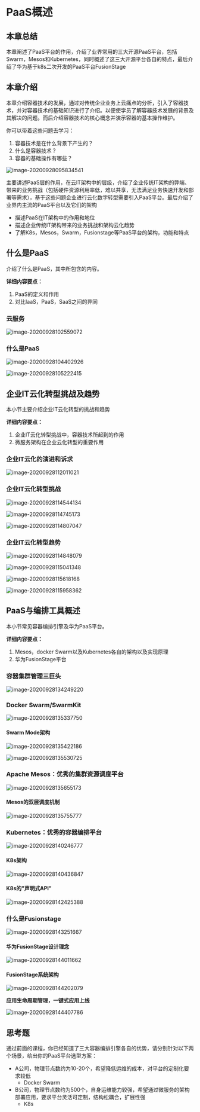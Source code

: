 # PaaS概述

## 本章总结

本章阐述了PaaS平台的作用，介绍了业界常用的三大开源PaaS平台，包括Swarm，Mesos和Kubernetes，同时概述了这三大开源平台各自的特点，最后介绍了华为基于k8s二次开发的PaaS平台FusionStage

## 本章介绍

本章介绍容器技术的发展，通过对传统企业业务上云痛点的分析，引入了容器技术，并对容器技术的基础知识进行了介绍。以便使学员了解容器技术发展的背景及其解决的问题。而后介绍容器技术的核心概念并演示容器的基本操作维护。

你可以带着这些问题去学习：

1. 容器技术是在什么背景下产生的？
2. 什么是容器技术？
3. 容器的基础操作有哪些？

![image-20200928095834541](.\PaaS概述.assets\image-20200928095834541.png)

主要讲述PaaS层的作用，在云IT架构中的层级，介绍了企业传统IT架构的弊端、带来的业务挑战（包括硬件资源利用率低，难以共享，无法满足业务快速开发和部署等需求），基于这些问题企业进行云化数字转型需要引入PaaS平台。最后介绍了业界内主流的PaaS平台以及它们的架构

- 描述PaaS在IT架构中的作用和地位
- 描述企业传统IT架构带来的业务挑战和架构云化趋势
- 了解K8s，Mesos，Swarm，Fusionstage等PaaS平台的架构，功能和特点

## 什么是PaaS

介绍了什么是PaaS，其中所包含的内容。

**详细内容要点：**

1. PaaS的定义和作用
2. 对比IaaS，PaaS，SaaS之间的异同

### 云服务

![image-20200928102559072](.\PaaS概述.assets\image-20200928102559072.png)

### 什么是PaaS

![image-20200928104402926](.\PaaS概述.assets\image-20200928104402926.png)

![image-20200928105222415](.\PaaS概述.assets\image-20200928105222415.png)

## 企业IT云化转型挑战及趋势

本小节主要介绍企业IT云化转型的挑战和趋势

**详细内容要点：**

1. 企业IT云化转型挑战中，容器技术所起到的作用
2. 微服务架构在企业云化转型的重要作用

### 企业IT云化的演进和诉求

![image-20200928112011021](.\PaaS概述.assets\image-20200928112011021.png)

### 企业IT云化转型挑战

![image-20200928114544134](.\PaaS概述.assets\image-20200928114544134.png)

![image-20200928114745173](.\PaaS概述.assets\image-20200928114745173.png)

![image-20200928114807047](.\PaaS概述.assets\image-20200928114807047.png)

### 企业IT云化转型趋势

![image-20200928114848079](.\PaaS概述.assets\image-20200928114848079.png)

![image-20200928115041348](.\PaaS概述.assets\image-20200928115041348.png)

![image-20200928115618168](.\PaaS概述.assets\image-20200928115618168.png)

![image-20200928115958362](.\PaaS概述.assets\image-20200928115958362.png)

## PaaS与编排工具概述

本小节常见容器编排引擎及华为PaaS平台。

**详细内容要点：**

1. Mesos，docker Swarm以及Kubernetes各自的架构以及实现原理
2. 华为FusionStage平台

### 容器集群管理三巨头

![image-20200928134249220](.\PaaS概述.assets\image-20200928134249220.png)

### Docker Swarm/SwarmKit

![image-20200928135337750](.\PaaS概述.assets\image-20200928135337750.png)

#### Swarm Mode架构

![image-20200928135422186](.\PaaS概述.assets\image-20200928135422186.png)

![image-20200928135530725](.\PaaS概述.assets\image-20200928135530725.png)

### Apache Mesos：优秀的集群资源调度平台

![image-20200928135655173](.\PaaS概述.assets\image-20200928135655173.png)

#### Mesos的双层调度机制

![image-20200928135755777](.\PaaS概述.assets\image-20200928135755777.png)

### Kubernetes：优秀的容器编排平台

![image-20200928140246777](.\PaaS概述.assets\image-20200928140246777.png)

#### K8s架构

![image-20200928140436847](.\PaaS概述.assets\image-20200928140436847.png)

#### K8s的"声明式API"

![image-20200928142425388](.\PaaS概述.assets\image-20200928142425388.png)

### 什么是Fusionstage

![image-20200928143251667](.\PaaS概述.assets\image-20200928143251667.png)

#### 华为FusionStage设计理念

![image-20200928144011662](.\PaaS概述.assets\image-20200928144011662.png)

#### FusionStage系统架构

![image-20200928144202079](.\PaaS概述.assets\image-20200928144202079.png)

**应用生命周期管理，一键式应用上线**

![image-20200928144407786](.\PaaS概述.assets\image-20200928144407786.png)

## 思考题

通过前面的课程，你已经知道了三大容器编排引擎各自的优势，请分别针对以下两个场景，给出你的PaaS平台选型方案：

- A公司，物理节点数约为10-20个，希望降低运维的成本，对平台的定制化要求较低
  - Docker Swarm
- B公司，物理节点数约为500个，自身运维能力较强，希望通过微服务的架构部署应用，要求平台灵活可定制，结构松耦合，扩展性强
  - K8s



